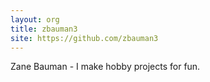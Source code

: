 ```yaml
---
layout: org
title: zbauman3
site: https://github.com/zbauman3
---
```

Zane Bauman - I make hobby projects for fun.
